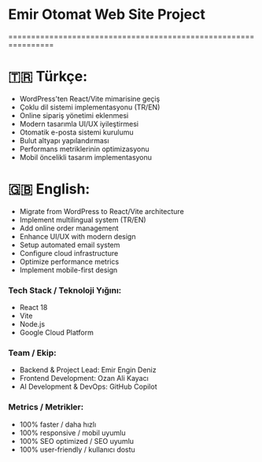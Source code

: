 
# Emir Otomat Web Site Project 
================================================================

# 🇹🇷 Türkçe:
- WordPress'ten React/Vite mimarisine geçiş
- Çoklu dil sistemi implementasyonu (TR/EN)
- Online sipariş yönetimi eklenmesi
- Modern tasarımla UI/UX iyileştirmesi
- Otomatik e-posta sistemi kurulumu
- Bulut altyapı yapılandırması
- Performans metriklerinin optimizasyonu
- Mobil öncelikli tasarım implementasyonu

# 🇬🇧 English:
- Migrate from WordPress to React/Vite architecture  
- Implement multilingual system (TR/EN)
- Add online order management
- Enhance UI/UX with modern design
- Setup automated email system  
- Configure cloud infrastructure
- Optimize performance metrics
- Implement mobile-first design

### Tech Stack / Teknoloji Yığını:
- React 18
- Vite  
- Node.js
- Google Cloud Platform

### Team / Ekip:
- Backend & Project Lead: Emir Engin Deniz
- Frontend Development: Ozan Ali Kayacı  
- AI Development & DevOps: GitHub Copilot

### Metrics / Metrikler:
- 100% faster / daha hızlı
- 100% responsive / mobil uyumlu
- 100% SEO optimized / SEO uyumlu
- 100% user-friendly / kullanıcı dostu
